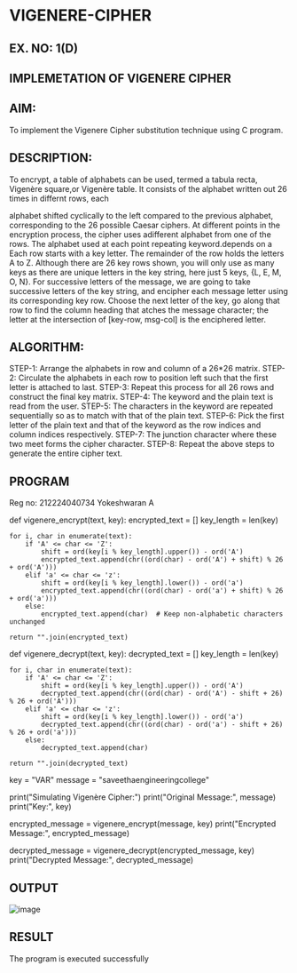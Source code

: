 # VIGENERE-CIPHER
## EX. NO: 1(D)
 

## IMPLEMETATION OF VIGENERE CIPHER
 

## AIM:

To implement the Vigenere Cipher substitution technique using C program.

## DESCRIPTION:

To encrypt, a table of alphabets can be used, termed a tabula recta, Vigenère square,or Vigenère table. It consists of the alphabet written out 26 times in differnt rows, each
 
alphabet shifted cyclically to the left compared to the previous alphabet, corresponding to the 26 possible Caesar ciphers. At different points in the encryption process, the cipher uses adifferent alphabet from one of the rows. The alphabet used at each point repeating keyword.depends on a Each row starts with a key letter. The remainder of the row holds the letters A to Z. Although there are 26 key rows shown, you will only use as many keys as there are unique letters in the key string, here just 5 keys, {L, E, M, O, N}. For successive letters of the message, we are going to take successive letters of the key string, and encipher each message letter using its corresponding key row. Choose the next letter of the key, go along that row to find the column heading that	atches the message character; the letter at the intersection of
[key-row, msg-col] is the enciphered letter.


## ALGORITHM:

STEP-1: Arrange the alphabets in row and column of a 26*26 matrix.
STEP-2: Circulate the alphabets in each row to position left such that the first letter is attached to last.
STEP-3: Repeat this process for all 26 rows and construct the final key matrix.
STEP-4: The keyword and the plain text is read from the user.
STEP-5: The characters in the keyword are repeated sequentially so as to match with that of the plain text.
STEP-6: Pick the first letter of the plain text and that of the keyword as the row indices and column indices respectively.
STEP-7: The junction character where these two meet forms the cipher character.
STEP-8: Repeat the above steps to generate the entire cipher text.


## PROGRAM
Reg no: 212224040734
Yokeshwaran A

def vigenere_encrypt(text, key):
    encrypted_text = []
    key_length = len(key)
    
    for i, char in enumerate(text):
        if 'A' <= char <= 'Z':
            shift = ord(key[i % key_length].upper()) - ord('A')
            encrypted_text.append(chr((ord(char) - ord('A') + shift) % 26 + ord('A')))
        elif 'a' <= char <= 'z':
            shift = ord(key[i % key_length].lower()) - ord('a')
            encrypted_text.append(chr((ord(char) - ord('a') + shift) % 26 + ord('a')))
        else:
            encrypted_text.append(char)  # Keep non-alphabetic characters unchanged
    
    return "".join(encrypted_text)

def vigenere_decrypt(text, key):
    decrypted_text = []
    key_length = len(key)
    
    for i, char in enumerate(text):
        if 'A' <= char <= 'Z':
            shift = ord(key[i % key_length].upper()) - ord('A')
            decrypted_text.append(chr((ord(char) - ord('A') - shift + 26) % 26 + ord('A')))
        elif 'a' <= char <= 'z':
            shift = ord(key[i % key_length].lower()) - ord('a')
            decrypted_text.append(chr((ord(char) - ord('a') - shift + 26) % 26 + ord('a')))
        else:
            decrypted_text.append(char)  
    
    return "".join(decrypted_text)

key = "VAR"
message = "saveethaengineeringcollege"

print("Simulating Vigenère Cipher:")
print("Original Message:", message)
print("Key:", key)

encrypted_message = vigenere_encrypt(message, key)
print("Encrypted Message:", encrypted_message)

decrypted_message = vigenere_decrypt(encrypted_message, key)
print("Decrypted Message:", decrypted_message)
## OUTPUT
![image](https://github.com/user-attachments/assets/67614aa6-0499-4b57-9641-54de3fdc49dd)

## RESULT
The program is executed successfully
